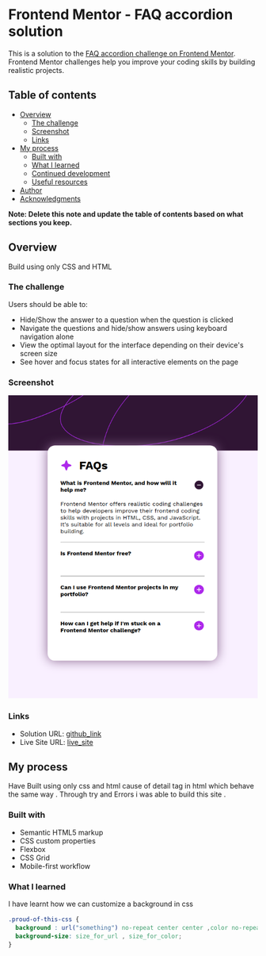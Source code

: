 # Frontend Mentor - FAQ accordion solution

This is a solution to the [FAQ accordion challenge on Frontend Mentor](https://www.frontendmentor.io/challenges/faq-accordion-wyfFdeBwBz). Frontend Mentor challenges help you improve your coding skills by building realistic projects. 

## Table of contents

- [Overview](#overview)
  - [The challenge](#the-challenge)
  - [Screenshot](#screenshot)
  - [Links](#links)
- [My process](#my-process)
  - [Built with](#built-with)
  - [What I learned](#what-i-learned)
  - [Continued development](#continued-development)
  - [Useful resources](#useful-resources)
- [Author](#author)
- [Acknowledgments](#acknowledgments)

**Note: Delete this note and update the table of contents based on what sections you keep.**

## Overview
Build using only CSS and HTML

### The challenge

Users should be able to:

- Hide/Show the answer to a question when the question is clicked
- Navigate the questions and hide/show answers using keyboard navigation alone
- View the optimal layout for the interface depending on their device's screen size
- See hover and focus states for all interactive elements on the page

### Screenshot

![](./screenshot.png)


### Links

- Solution URL: [github_link](https://github.com/vb8146649/faq-accordion-main)
- Live Site URL: [live_site](https://vb8146649.github.io/faq-accordion-main/)

## My process
Have Built using only css and html cause of detail tag in html which behave the same way .
Through try and Errors i was able to build this site .

### Built with

- Semantic HTML5 markup
- CSS custom properties
- Flexbox
- CSS Grid
- Mobile-first workflow

### What I learned

I have learnt how we can customize a background in css 

```css
.proud-of-this-css {
  background : url("something") no-repeat center center ,color no-repeat;
  background-size: size_for_url , size_for_color;
}
```
